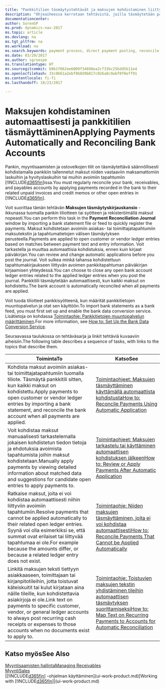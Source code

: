 ```yaml
---
title: "Pankkitilien täsmäytystehtävät ja maksujen kohdistaminen liittyviin tapahtumiin"
description: "Ohjeaiheessa kerrotaan tehtävistä, joilla täsmäytetään pankki-, myyntisaamis- ja ostovelkatilit, kirjataan kassaanmaksut ja kassakulut sekä kohdistetaan maksut automaattisesti."
documentationcenter: 
author: SorenGP
ms.prod: dynamics-nav-2017
ms.topic: article
ms.devlang: na
ms.tgt_pltfrm: na
ms.workload: na
ms.search.keywords: payment process, direct payment posting, reconcile payment, expenses, cash receipts
ms.date: 03/29/2017
ms.author: sgroespe
ms.translationtype: HT
ms.sourcegitcommit: b9b1f062ee6009f34698ea2cf33bc25bdd5b11e4
ms.openlocfilehash: 33c0661a2ebf9b8d9b817c026a8c9abf0f0eff91
ms.contentlocale: fi-fi
ms.lasthandoff: 10/23/2017

---
```

# <a name="applying-payments-automatically-and-reconciling-bank-accounts"></a><span data-ttu-id="6c0f9-103">Maksujen kohdistaminen automaattisesti ja pankkitilien täsmäyttäminen</span><span class="sxs-lookup"><span data-stu-id="6c0f9-103">Applying Payments Automatically and Reconciling Bank Accounts</span></span>
<span data-ttu-id="6c0f9-104">Pankin, myyntisaamisten ja ostovelkojen tilit on täsmäytettävä säännöllisesti kohdistamalla pankkiin tallennetut maksut niiden vastaaviin maksamattomiin laskuihin ja hyvityslaskuihin tai muihin avoimiin tapahtumiin [!INCLUDE[d365fin](includes/d365fin_long_md.md)]issa.</span><span class="sxs-lookup"><span data-stu-id="6c0f9-104">You must regularly reconcile your bank, receivables, and payables accounts by applying payments recorded in the bank to their related unpaid invoices and credit memos or other open entries in [!INCLUDE[d365fin](includes/d365fin_long_md.md)].</span></span>  

<span data-ttu-id="6c0f9-105">Voit suorittaa tämän tehtävän **Maksujen täsmäytyskirjauskansio** -ikkunassa tuomalla pankin tiliotteen tai syötteen ja rekisteröimällä maksut nopeasti.</span><span class="sxs-lookup"><span data-stu-id="6c0f9-105">You can perform this task in the **Payment Reconciliation Journal** window by importing a bank statement file or feed to quickly register the payments.</span></span> <span data-ttu-id="6c0f9-106">Maksut kohdistetaan avoimiin asiakas- tai toimittajatapahtumiin maksutekstin ja tapahtumatietojen välisen täsmäytyksen perusteella.</span><span class="sxs-lookup"><span data-stu-id="6c0f9-106">Payments are applied to open customer or vendor ledger entries based on matches between payment text and entry information.</span></span> <span data-ttu-id="6c0f9-107">Voit tarkastella ja muuttaa automaattisia kohdistuksia, ennen kuin kirjaat päiväkirjan.</span><span class="sxs-lookup"><span data-stu-id="6c0f9-107">You can review and change automatic applications before you post the journal.</span></span> <span data-ttu-id="6c0f9-108">Voit sulkea minkä tahansa kohdistettuun tapahtumakirjaukseen liittyvän avoimen pankkitapahtuman päiväkirjan kirjaamisen yhteydessä.</span><span class="sxs-lookup"><span data-stu-id="6c0f9-108">You can choose to close any open bank account ledger entries related to the applied ledger entries when you post the journal.</span></span> <span data-ttu-id="6c0f9-109">Pankkitili täsmäytetään automaattisesti, kun kaikki maksut on kohdistettu.</span><span class="sxs-lookup"><span data-stu-id="6c0f9-109">The bank account is automatically reconciled when all payments are applied.</span></span>  

<span data-ttu-id="6c0f9-110">Voit tuoda tiliotteet pankkisyötteenä, kun määrität pankkitietojen muuntopalvelun ja otat sen käyttöön.</span><span class="sxs-lookup"><span data-stu-id="6c0f9-110">To import bank statements as a bank feed, you must first set up and enable the bank data conversion service.</span></span> <span data-ttu-id="6c0f9-111">Lisätietoja on kohdassa [Toimintaohje: Pankkitietojen muuntopalvelun määrittäminen](bank-how-setup-bank-data-conversion-service.md).</span><span class="sxs-lookup"><span data-stu-id="6c0f9-111">For more information, see [How to: Set Up the Bank Data Conversion Service](bank-how-setup-bank-data-conversion-service.md).</span></span>  

<span data-ttu-id="6c0f9-112">Seuraavassa taulukossa on tehtäväsarja ja linkit tehtäviä kuvaaviin aiheisiin.</span><span class="sxs-lookup"><span data-stu-id="6c0f9-112">The following table describes a sequence of tasks, with links to the topics that describe them.</span></span>  

| <span data-ttu-id="6c0f9-113">Toiminta</span><span class="sxs-lookup"><span data-stu-id="6c0f9-113">To</span></span> | <span data-ttu-id="6c0f9-114">Katso</span><span class="sxs-lookup"><span data-stu-id="6c0f9-114">See</span></span> |
| --- | --- |
| <span data-ttu-id="6c0f9-115">Kohdista maksut avoimiin asiakas- tai toimittajatapahtumiin tuomalla tiliote. Täsmäytä pankkitili sitten, kun kaikki maksut on kohdistettu.</span><span class="sxs-lookup"><span data-stu-id="6c0f9-115">Apply payments to open customer or vendor ledger entries by importing a bank statement, and reconcile the bank account when all payments are applied.</span></span> |[<span data-ttu-id="6c0f9-116">Toimintaohjeet: Maksujen täsmäyttäminen käyttämällä automaattista kohdistusta</span><span class="sxs-lookup"><span data-stu-id="6c0f9-116">How to: Reconcile Payments Using Automatic Application</span></span>](receivables-how-reconcile-payments-auto-application.md) |
| <span data-ttu-id="6c0f9-117">Voit kohdistaa maksut manuaalisesti tarkastelemalla jokaisen kohdistetun tiedon tietoja ja ehdotuksia avoimista tapahtumista joihin maksut kohdistetaan.</span><span class="sxs-lookup"><span data-stu-id="6c0f9-117">Manually apply payments by viewing detailed information about matched data and suggestions for candidate open entries to apply payments to.</span></span> |[<span data-ttu-id="6c0f9-118">Toimintaohjeet: Maksujen tarkastelu tai käyttäminen automaattisen kohdistuksen jälkeen</span><span class="sxs-lookup"><span data-stu-id="6c0f9-118">How to: Review or Apply Payments After Automatic Application</span></span>](receivables-how-review-apply-payments-auto-application.md) |
| <span data-ttu-id="6c0f9-119">Ratkaise maksut, joita ei voi kohdistaa automaattisesti niihin liittyviin avoimiin tapahtumiin.</span><span class="sxs-lookup"><span data-stu-id="6c0f9-119">Resolve payments that cannot be applied automatically to their related open ledger entries.</span></span> <span data-ttu-id="6c0f9-120">Syynä voi olla esimerkiksi se, että summat ovat erilaiset tai liittyvää tapahtumaa ei ole.</span><span class="sxs-lookup"><span data-stu-id="6c0f9-120">For example because the amounts differ, or because a related ledger entry does not exist.</span></span> |[<span data-ttu-id="6c0f9-121">Toimintaohje: Niiden maksujen täsmäyttäminen, joita ei voi kohdistaa automaattisesti</span><span class="sxs-lookup"><span data-stu-id="6c0f9-121">How to: Reconcile Payments That Cannot be Applied Automatically</span></span>](receivables-how-reconcile-payments-cannot-apply-auto.md) |
| <span data-ttu-id="6c0f9-122">Linkitä maksujen teksti tiettyyn asiakkaaseen, toimittajaan tai kirjanpitotileihin, jotta toistuvat käteiskuitit tai kulut kirjataan aina näille tileille, kun kohdistettavia asiakirjoja ei ole.</span><span class="sxs-lookup"><span data-stu-id="6c0f9-122">Link text on payments to specific customer, vendor, or general ledger accounts to always post recurring cash receipts or expenses to those accounts when no documents exist to apply to.</span></span> |[<span data-ttu-id="6c0f9-123">Toimintaohje: Toistuvien maksujen tekstin yhdistäminen tileihin automaattisen täsmäytyksen suorittamiseksi</span><span class="sxs-lookup"><span data-stu-id="6c0f9-123">How to: Map Text on Recurring Payments to Accounts for Automatic Reconciliation</span></span>](receivables-how-map-text-recurring-payments-accounts-auto-reconcilliation.md) |

## <a name="see-also"></a><span data-ttu-id="6c0f9-124">Katso myös</span><span class="sxs-lookup"><span data-stu-id="6c0f9-124">See Also</span></span>
[<span data-ttu-id="6c0f9-125">Myyntisaamisten hallinta</span><span class="sxs-lookup"><span data-stu-id="6c0f9-125">Managing Receivables</span></span>](receivables-manage-receivables.md)  
[<span data-ttu-id="6c0f9-126">Myynti</span><span class="sxs-lookup"><span data-stu-id="6c0f9-126">Sales</span></span>](sales-manage-sales.md)  
<span data-ttu-id="6c0f9-127">[[!INCLUDE[d365fin](includes/d365fin_md.md)] -ohjelman käyttäminen](ui-work-product.md)</span><span class="sxs-lookup"><span data-stu-id="6c0f9-127">[Working with [!INCLUDE[d365fin](includes/d365fin_md.md)]](ui-work-product.md)</span></span>

